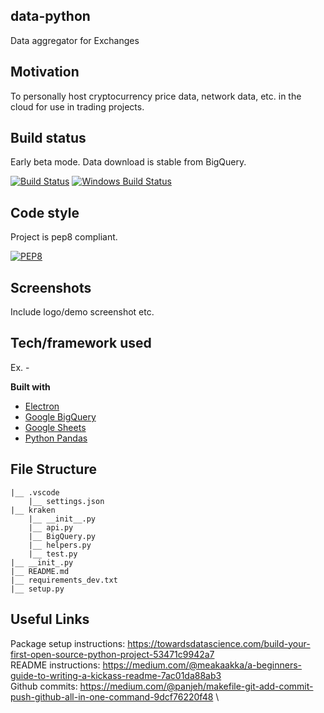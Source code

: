 ## data-python
Data aggregator for Exchanges

## Motivation
To personally host cryptocurrency price data, network data, etc. in the cloud for use in trading projects.

## Build status
Early beta mode.  Data download is stable from BigQuery.

[![Build Status](https://travis-ci.org/akashnimare/foco.svg?branch=master)](https://travis-ci.org/akashnimare/foco)
[![Windows Build Status](https://ci.appveyor.com/api/projects/status/github/akashnimare/foco?branch=master&svg=true)](https://ci.appveyor.com/project/akashnimare/foco/branch/master)

## Code style
Project is pep8 compliant.

[![PEP8](https://img.shields.io/badge/code%20style-pep8-orange.svg)](https://www.python.org/dev/peps/pep-0008/)
 
## Screenshots
Include logo/demo screenshot etc.

## Tech/framework used
Ex. -

<b>Built with</b>
- [Electron](https://electron.atom.io)
- [Google BigQuery](https://cloud.google.com/bigquery/docs/)
- [Google Sheets](https://developers.google.com/apps-script/reference/spreadsheet)
- [Python Pandas](https://pandas.pydata.org/pandas-docs/stable/)
<!-- and without jargon in this [Technograph article](http://www.dailyillini.com/article/2016/04/automatic-speech-recognition). -->
<!-- ## Features
What makes your project stand out?

## Code Example
Show what the library does as concisely as possible, developers should be able to figure out **how** your project solves their problem by looking at the code example. Make sure the API you are showing off is obvious, and that your code is short and concise.

## Installation
Provide step by step series of examples and explanations about how to get a development env running.

## Tests
Describe and show how to run the tests with code examples.

## How to use?
If people like your project they’ll want to learn how they can use it. To do so include step by step guide to use your project.
-->
## File Structure
```
|__ .vscode
    |__ settings.json
|__ kraken
    |__ __init__.py
    |__ api.py
    |__ BigQuery.py
    |__ helpers.py
    |__ test.py
|__ __init_.py
|__ README.md
|__ requirements_dev.txt
|__ setup.py
```

## Useful Links
Package setup instructions: https://towardsdatascience.com/build-your-first-open-source-python-project-53471c9942a7 \
README instructions: https://medium.com/@meakaakka/a-beginners-guide-to-writing-a-kickass-readme-7ac01da88ab3 \
Github commits: https://medium.com/@panjeh/makefile-git-add-commit-push-github-all-in-one-command-9dcf76220f48 \